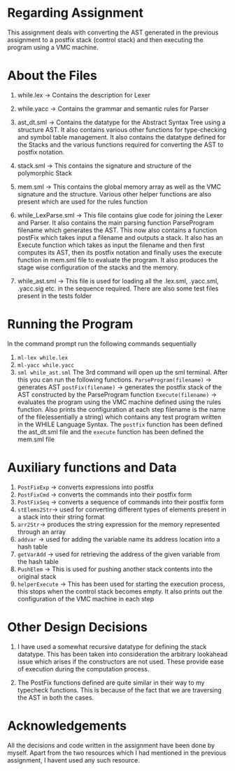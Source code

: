 # Regarding Assignment

This assignment deals with converting the AST generated in the previous assignment to a postfix stack (control stack) and then executing the program using a VMC machine.

# About the Files

1. while.lex -> Contains the description for Lexer
2. while.yacc -> Contains the grammar and semantic rules for Parser
3. ast_dt.sml -> Contains the datatype for the Abstract Syntax Tree using a structure AST. It also contains various other functions for type-checking and symbol table management. It also contains the datatype defined for the Stacks and the various functions required for converting the AST to postfix notation.
4. stack.sml -> This contains the signature and structure of the polymorphic Stack 
5. mem.sml -> This contains the global memory array as well as the VMC signature and the structure. Various other helper functions are also present which are used for the rules function
6. while_LexParse.sml -> This file contains glue code for joining the Lexer and Parser. It also contains the main parsing function ParseProgram filename which generates the AST. This now also contains a function postFix which takes input a filename and outputs a stack. It also has an Execute function which takes as input the filename and then first computes its AST, then its postfix notation and finally uses the execute function in mem.sml file to evaluate the program. It also produces the stage wise configuration of the stacks and the memory.

7. while_ast.sml -> This file is used for loading all the .lex.sml, .yacc.sml, .yacc.sig etc. in the sequence required.
   There are also some test files present in the tests folder

# Running the Program

In the command prompt run the following commands sequentially

1. `ml-lex while.lex`
2. `ml-yacc while.yacc`
3. `sml while_ast.sml`
   The 3rd command will open up the sml terminal. 
   After this you can run the following functions.
   `ParseProgram(filename)` ->  generates AST
   `postFix(filename)` -> generates the postfix stack of the AST constructed by the ParseProgram function
   `Execute(filename)` -> evaluates the program using the VMC machine defined using the rules function. Also prints the configuration at each step
   filename is the name of the file(essentially a string) which contains any test program written in the WHILE Language Syntax.
   The `postfix` function has been defined the ast_dt.sml file and the `execute` function has been defined the mem.sml file


# Auxiliary functions and Data
1. `PostFixExp` -> converts expressions into postfix
2. `PostFixCmd` -> converts the commands into their postfix form
3. `PostFixSeq` -> converts a sequence of commands into their postfix form
4. `stElems2Str`-> used for converting different types of elements present in a stack into their string format
5. `arr2Str`-> produces the string expression for the memory represented through an array
6. `addvar` -> used for adding the variable name its address location into a hash table
7. `getVarAdd` -> used for retrieving the address of the given variable from the hash table
8. `PushElem` -> This is used for pushing another stack contents into the original stack
9. `helperExecute` -> This has been used for starting the execution process, this stops when the control stack becomes empty. It also prints out the configuration of the VMC machine in each step


# Other Design Decisions

1. I have used a somewhat recursive datatype for defining the stack datatype. This has been taken into consideration the arbitrary lookahead issue which arises if the constructors are not used. These provide ease of execution during the computation process.

2. The PostFix functions defined are quite similar in their way to my typecheck functions. This is because of the fact that we are traversing the AST in both the cases.

# Acknowledgements

All the decisions and code written in the assignment have been done by myself. Apart from the two resources which I had mentioned in the previous assignment, I havent used any such resource.